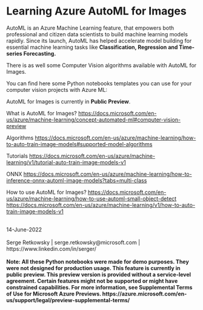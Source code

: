 # Learning Azure AutoML for Images

AutoML is an Azure Machine Learning feature, that empowers both professional and citizen data scientists to build machine learning models rapidly. Since its launch, AutoML has helped accelerate model building for essential machine learning tasks like **Classification, Regression and Time-series Forecasting.**

There is as well some Computer Vision algorithms available with AutoML for Images.

You can find here some Python notebooks templates you can use for your computer vision projects with Azure ML:

AutoML for Images is currently in **Public Preview**.

What is AutoML for Images?
https://docs.microsoft.com/en-us/azure/machine-learning/concept-automated-ml#computer-vision-preview

Algorithms
https://docs.microsoft.com/en-us/azure/machine-learning/how-to-auto-train-image-models#supported-model-algorithms

Tutorials
https://docs.microsoft.com/en-us/azure/machine-learning/v1/tutorial-auto-train-image-models-v1

ONNX
https://docs.microsoft.com/en-us/azure/machine-learning/how-to-inference-onnx-automl-image-models?tabs=multi-class

How to use AutoML for Images?
https://docs.microsoft.com/en-us/azure/machine-learning/how-to-use-automl-small-object-detect
https://docs.microsoft.com/en-us/azure/machine-learning/v1/how-to-auto-train-image-models-v1

<br>
14-June-2022<br><br>
Serge Retkowsky | serge.retkowsky@microsoft.com | https://www.linkedin.com/in/serger/
<br>
<br>
<b>Note: All these Python notebooks were made for demo purposes. They were not designed for production usage.
This feature is currently in public preview. This preview version is provided without a service-level agreement. Certain features might not be supported or might have constrained capabilities. For more information, see Supplemental Terms of Use for Microsoft Azure Previews.
https://azure.microsoft.com/en-us/support/legal/preview-supplemental-terms/</b>
